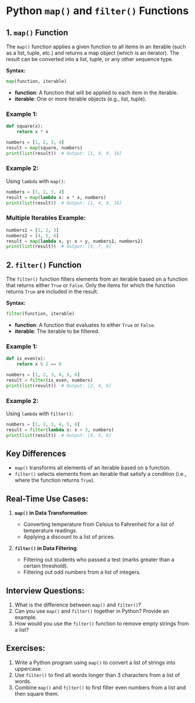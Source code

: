 
# Python `map()` and `filter()` Functions

## 1. `map()` Function

The `map()` function applies a given function to all items in an iterable (such as a list, tuple, etc.) and returns a map object (which is an iterator). The result can be converted into a list, tuple, or any other sequence type.

**Syntax:**
```python
map(function, iterable)
```

- **function**: A function that will be applied to each item in the iterable.
- **iterable**: One or more iterable objects (e.g., list, tuple).

### Example 1:
```python
def square(x):
    return x * x

numbers = [1, 2, 3, 4]
result = map(square, numbers)
print(list(result))  # Output: [1, 4, 9, 16]
```

### Example 2:
Using `lambda` with `map()`:
```python
numbers = [1, 2, 3, 4]
result = map(lambda x: x * x, numbers)
print(list(result))  # Output: [1, 4, 9, 16]
```

### Multiple Iterables Example:
```python
numbers1 = [1, 2, 3]
numbers2 = [4, 5, 6]
result = map(lambda x, y: x + y, numbers1, numbers2)
print(list(result))  # Output: [5, 7, 9]
```

## 2. `filter()` Function

The `filter()` function filters elements from an iterable based on a function that returns either `True` or `False`. Only the items for which the function returns `True` are included in the result.

**Syntax:**
```python
filter(function, iterable)
```

- **function**: A function that evaluates to either `True` or `False`.
- **iterable**: The iterable to be filtered.

### Example 1:
```python
def is_even(x):
    return x % 2 == 0

numbers = [1, 2, 3, 4, 5, 6]
result = filter(is_even, numbers)
print(list(result))  # Output: [2, 4, 6]
```

### Example 2:
Using `lambda` with `filter()`:
```python
numbers = [1, 2, 3, 4, 5, 6]
result = filter(lambda x: x > 3, numbers)
print(list(result))  # Output: [4, 5, 6]
```

## Key Differences

- `map()` transforms all elements of an iterable based on a function.
- `filter()` selects elements from an iterable that satisfy a condition (i.e., where the function returns `True`).

## Real-Time Use Cases:

1. **`map()` in Data Transformation**:
   - Converting temperature from Celsius to Fahrenheit for a list of temperature readings.
   - Applying a discount to a list of prices.

2. **`filter()` in Data Filtering**:
   - Filtering out students who passed a test (marks greater than a certain threshold).
   - Filtering out odd numbers from a list of integers.

## Interview Questions:

1. What is the difference between `map()` and `filter()`?
2. Can you use `map()` and `filter()` together in Python? Provide an example.
3. How would you use the `filter()` function to remove empty strings from a list?

## Exercises:

1. Write a Python program using `map()` to convert a list of strings into uppercase.
2. Use `filter()` to find all words longer than 3 characters from a list of words.
3. Combine `map()` and `filter()` to first filter even numbers from a list and then square them.
